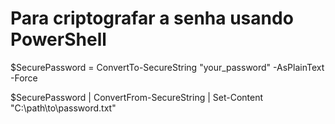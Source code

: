 # Para criptografar a senha usando PowerShell
$SecurePassword = ConvertTo-SecureString "your_password" -AsPlainText -Force

$SecurePassword | ConvertFrom-SecureString | Set-Content "C:\path\to\password.txt"
